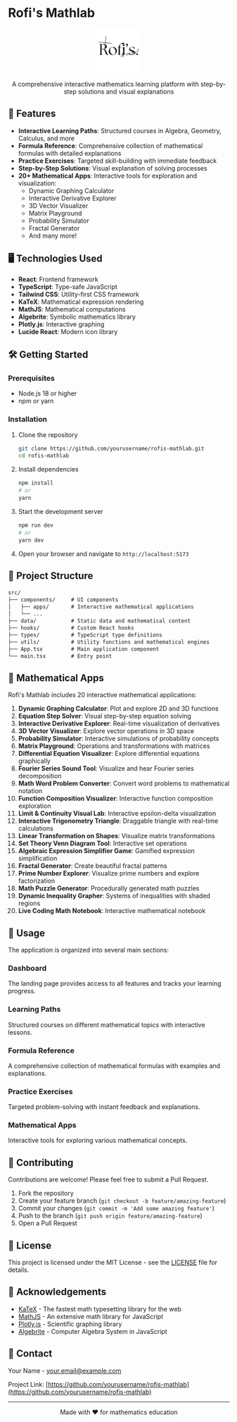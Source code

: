 # Rofi's Mathlab

<p align="center">
  <img src="public/R.png" alt="Rofi's Mathlab Logo" width="100" height="100" />
</p>

<p align="center">
  A comprehensive interactive mathematics learning platform with step-by-step solutions and visual explanations
</p>

## 🚀 Features

- **Interactive Learning Paths**: Structured courses in Algebra, Geometry, Calculus, and more
- **Formula Reference**: Comprehensive collection of mathematical formulas with detailed explanations
- **Practice Exercises**: Targeted skill-building with immediate feedback
- **Step-by-Step Solutions**: Visual explanation of solving processes
- **20+ Mathematical Apps**: Interactive tools for exploration and visualization:
  - Dynamic Graphing Calculator
  - Interactive Derivative Explorer
  - 3D Vector Visualizer
  - Matrix Playground
  - Probability Simulator
  - Fractal Generator
  - And many more!

## 🖥️ Technologies Used

- **React**: Frontend framework
- **TypeScript**: Type-safe JavaScript
- **Tailwind CSS**: Utility-first CSS framework
- **KaTeX**: Mathematical expression rendering
- **MathJS**: Mathematical computations
- **Algebrite**: Symbolic mathematics library
- **Plotly.js**: Interactive graphing
- **Lucide React**: Modern icon library

## 🛠️ Getting Started

### Prerequisites

- Node.js 18 or higher
- npm or yarn

### Installation

1. Clone the repository
   ```bash
   git clone https://github.com/yourusername/rofis-mathlab.git
   cd rofis-mathlab
   ```

2. Install dependencies
   ```bash
   npm install
   # or
   yarn
   ```

3. Start the development server
   ```bash
   npm run dev
   # or
   yarn dev
   ```

4. Open your browser and navigate to `http://localhost:5173`

## 📖 Project Structure

```
src/
├── components/     # UI components
│   ├── apps/       # Interactive mathematical applications
│   └── ...         
├── data/           # Static data and mathematical content
├── hooks/          # Custom React hooks
├── types/          # TypeScript type definitions
├── utils/          # Utility functions and mathematical engines
├── App.tsx         # Main application component
└── main.tsx        # Entry point
```

## 🧮 Mathematical Apps

Rofi's Mathlab includes 20 interactive mathematical applications:

1. **Dynamic Graphing Calculator**: Plot and explore 2D and 3D functions
2. **Equation Step Solver**: Visual step-by-step equation solving
3. **Interactive Derivative Explorer**: Real-time visualization of derivatives
4. **3D Vector Visualizer**: Explore vector operations in 3D space
5. **Probability Simulator**: Interactive simulations of probability concepts
6. **Matrix Playground**: Operations and transformations with matrices
7. **Differential Equation Visualizer**: Explore differential equations graphically
8. **Fourier Series Sound Tool**: Visualize and hear Fourier series decomposition
9. **Math Word Problem Converter**: Convert word problems to mathematical notation
10. **Function Composition Visualizer**: Interactive function composition exploration
11. **Limit & Continuity Visual Lab**: Interactive epsilon-delta visualization
12. **Interactive Trigonometry Triangle**: Draggable triangle with real-time calculations
13. **Linear Transformation on Shapes**: Visualize matrix transformations
14. **Set Theory Venn Diagram Tool**: Interactive set operations
15. **Algebraic Expression Simplifier Game**: Gamified expression simplification
16. **Fractal Generator**: Create beautiful fractal patterns
17. **Prime Number Explorer**: Visualize prime numbers and explore factorization
18. **Math Puzzle Generator**: Procedurally generated math puzzles
19. **Dynamic Inequality Grapher**: Systems of inequalities with shaded regions
20. **Live Coding Math Notebook**: Interactive mathematical notebook

## 📝 Usage

The application is organized into several main sections:

### Dashboard
The landing page provides access to all features and tracks your learning progress.

### Learning Paths
Structured courses on different mathematical topics with interactive lessons.

### Formula Reference
A comprehensive collection of mathematical formulas with examples and explanations.

### Practice Exercises
Targeted problem-solving with instant feedback and explanations.

### Mathematical Apps
Interactive tools for exploring various mathematical concepts.

## 👥 Contributing

Contributions are welcome! Please feel free to submit a Pull Request.

1. Fork the repository
2. Create your feature branch (`git checkout -b feature/amazing-feature`)
3. Commit your changes (`git commit -m 'Add some amazing feature'`)
4. Push to the branch (`git push origin feature/amazing-feature`)
5. Open a Pull Request

## 📜 License

This project is licensed under the MIT License - see the [LICENSE](LICENSE) file for details.

## 🙏 Acknowledgements

- [KaTeX](https://katex.org/) - The fastest math typesetting library for the web
- [MathJS](https://mathjs.org/) - An extensive math library for JavaScript
- [Plotly.js](https://plotly.com/javascript/) - Scientific graphing library
- [Algebrite](http://algebrite.org/) - Computer Algebra System in JavaScript

## 📧 Contact

Your Name - [your.email@example.com](mailto:your.email@example.com)

Project Link: [https://github.com/yourusername/rofis-mathlab](https://github.com/yourusername/rofis-mathlab)

---

<p align="center">Made with ❤️ for mathematics education</p>